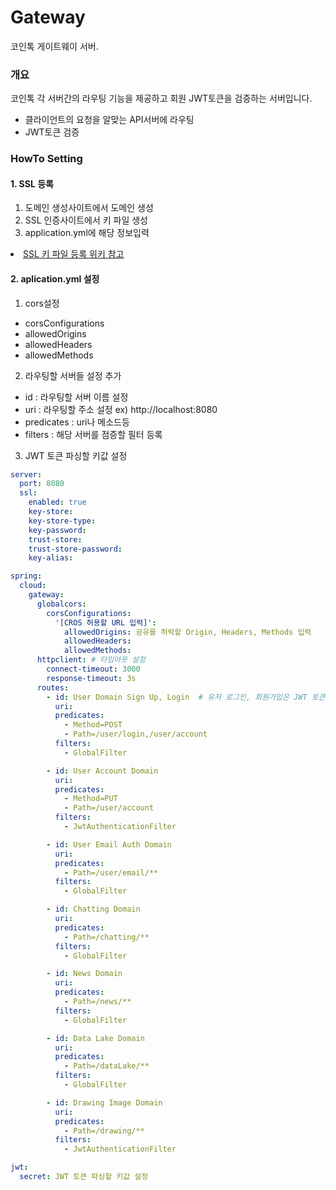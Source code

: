 # Gateway
코인톡 게이트웨이 서버.
### 개요
코인톡 각 서버간의 라우팅 기능을 제공하고 회원 JWT토큰을 검증하는 서버입니다.
* 클라이언트의 요청을 알맞는 API서버에 라우팅
* JWT토큰 검증

### HowTo Setting


#### 1. SSL 등록
1. 도메인 생성사이트에서 도메인 생성
2. SSL 인증사이트에서 키 파일 생성 
3. application.yml에 해당 정보입력
<li><a href="https://docs.google.com/document/d/1DSh2ryiDK4dcjHXDzTeHhQnvRj3HN2NZiw4jsY4n90c/edit#">SSL 키 파일 등록 위키 참고</a></li>

#### 2. aplication.yml 설정
1. cors설정
- corsConfigurations
- allowedOrigins
- allowedHeaders
- allowedMethods

2. 라우팅할 서버들 설정 추가
- id : 라우팅할 서버 이름 설정
- uri : 라우팅할 주소 설정 ex) http://localhost:8080
- predicates : uri나 메소드등 
- filters : 해당 서버를 점증할 필터 등록

3. JWT 토큰 파싱할 키값 설정


```yml
server:
  port: 8080
  ssl:
    enabled: true
    key-store: 
    key-store-type: 
    key-password: 
    trust-store: 
    trust-store-password: 
    key-alias: 

spring:
  cloud:
    gateway:
      globalcors:
        corsConfigurations:
          '[CROS 허용할 URL 입력]':
            allowedOrigins: 공유를 허락할 Origin, Headers, Methods 입력
            allowedHeaders: 
            allowedMethods: 
      httpclient: # 타임아웃 설정
        connect-timeout: 3000
        response-timeout: 3s
      routes:
        - id: User Domain Sign Up, Login  # 유저 로그인, 회원가입은 JWT 토큰 인증과정 없음.
          uri: 
          predicates:
            - Method=POST
            - Path=/user/login,/user/account
          filters:
            - GlobalFilter

        - id: User Account Domain
          uri: 
          predicates:
            - Method=PUT
            - Path=/user/account
          filters:
            - JwtAuthenticationFilter

        - id: User Email Auth Domain
          uri: 
          predicates:
            - Path=/user/email/**
          filters:
            - GlobalFilter

        - id: Chatting Domain
          uri: 
          predicates:
            - Path=/chatting/**
          filters:
            - GlobalFilter

        - id: News Domain
          uri: 
          predicates:
            - Path=/news/**
          filters:
            - GlobalFilter

        - id: Data Lake Domain
          uri: 
          predicates:
            - Path=/dataLake/**
          filters:
            - GlobalFilter

        - id: Drawing Image Domain
          uri: 
          predicates:
            - Path=/drawing/**
          filters:
            - JwtAuthenticationFilter

jwt:
  secret: JWT 토큰 파싱할 키값 설정

```



